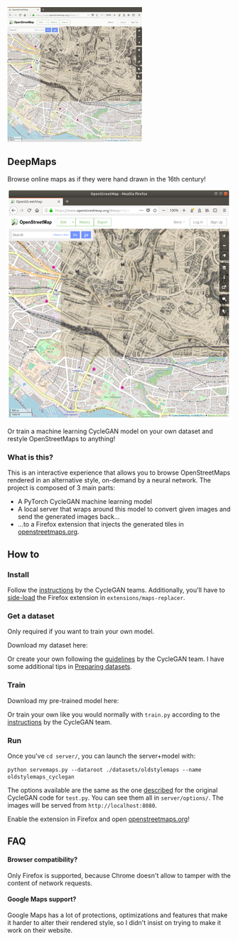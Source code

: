 
![DeepMaps browser preview](server/imgs/DeepMaps-Preview_303px.gif)

## DeepMaps

Browse online maps as if they were hand drawn in the 16th century!

![DeepMaps screenshot](server/imgs/deepmaps.png)

Or train a machine learning CycleGAN model on your own dataset and restyle OpenStreetMaps to anything!

### What is this?

This is an interactive experience that allows you to browse OpenStreetMaps rendered in an alternative style, on-demand by a neural network. The project is composed of 3 main parts:
 - A PyTorch CycleGAN machine learning model
 - A local server that wraps around this model to convert given images and send the generated images back...
 - ...to a Firefox extension that injects the generated tiles in [openstreetmaps.org](openstreetmaps.org).

## How to

### Install

Follow the [instructions](server/README.md) by the CycleGAN teams. Additionally, you'll have to [side-load](https://developer.mozilla.org/en-US/docs/Mozilla/Add-ons/WebExtensions/Alternative_distribution_options/Sideloading_add-ons#Using_Install_Add-on_From_File) the Firefox extension in `extensions/maps-replacer`.


### Get a dataset

Only required if you want to train your own model.

Download my dataset here:

Or create your own following the [guidelines](server/README.md) by the CycleGAN team. I have some additional tips in [Preparing datasets](PreparingDatasets.md).


### Train

Download my pre-trained model here:

Or train your own like you would normally with `train.py` according to the [instructions](server/README.md) by the CycleGAN team.


### Run
Once you've
`cd server/`,
you can launch the server+model with:


```
python servemaps.py --dataroot ./datasets/oldstylemaps --name oldstylemaps_cyclegan
```
The options available are the same as the one [described](server/README.md) for the original CycleGAN code for `test.py`. You can see them all in `server/options/`.
The images will be served from `http://localhost:8080`.

Enable the extension in Firefox and open [openstreetmaps.org](openstreetmaps.org)!


## FAQ

#### Browser compatibility?

Only Firefox is supported, because Chrome doesn't allow to tamper with the content of network requests.


#### Google Maps support?

Google Maps has a lot of protections, optimizations and features that make it harder to alter their rendered style, so I didn't insist on trying to make it work on their website.
